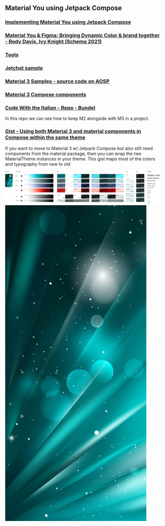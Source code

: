 ## Material You using Jetpack Compose

### [Implementing Material You using Jetpack Compose](https://youtu.be/jrfuHyMlehc)

### [Material You & Figma: Bringing Dynamic Color & brand together - Rody Davis, Ivy Knight (Schema 2021)]([https://youtu.be/clDuqcKgNBQ](https://youtu.be/clDuqcKgNBQ))

### [Tools](https://m3.material.io/)

### [Jetchat sample](https://github.com/android/compose-samples/tree/main/Jetchat)

### [Material 3 Samples - source code on AOSP](https://cs.android.com/androidx/platform/frameworks/support/+/androidx-main:compose/material3/material3/samples/src/main/java/androidx/compose/material3/samples/?q=compose%2Fmaterial3%2Fmaterial3%2Fsamples%2Fsrc%2Fmain%2Fjava%2Fandroidx%2Fcompose%2Fmaterial3%2Fsamples%2F&ss=androidx%2Fplatform%2Fframeworks%2Fsupport)

### [Material 3 Compose components](https://developer.android.com/reference/kotlin/androidx/compose/material3/package-summary)

### [Code With the Italian - Repo - Bundel](https://github.com/code-with-the-italians/bundel)  
In this repo we can see how to keep M2 alongside with M3 in a project.

### [Gist - Using both Material 3 and material components in Compose within the same theme](https://gist.github.com/hvisser/8db0669439bad5b8d7491d4ef3f6d3de)  
If you want to move to Material 3 w/ Jetpack Compose but also still need components from the material package, then you can wrap the two MaterialTheme instances in your theme.
This gist maps most of the colors and typography from new to old

![Image 1](Images/material-theme.png "Material Theme")
![Image 2](Images/realme6i_wp.jpg "Realme Wallpaper")